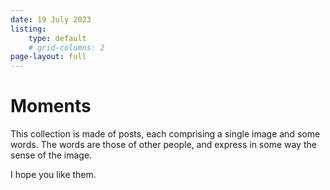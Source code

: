 ```yaml
---
date: 19 July 2023
listing: 
    type: default
    # grid-columns: 2
page-layout: full
---
```


# Moments

This collection is made of posts, each comprising a single image and some words. The words are those of other people, and express in some way the sense of the image.

I hope you like them.
